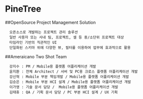 PineTree
=========

##OpenSource Project Management Solution

      오픈소스로 개발하는 프로젝트 관리 솔루션
      일반 사용자 또는 사내 팀, 프로젝트, 셀 등 중/소단위 프로젝트 대상
      타임라인 기반의 직관적인 UI
      단일화된 스키마 위에 다양한 뷰, 필터를 이용하여 업무에 효과적으로 활용


##Ameraicano Two Shot Team

      강지수 : PM / Mobile용 플랫폼 어플리케이션 개발
      윤지환 : 전체 Architect / 서버 및 PC용 크로스 플랫폼 어플리케이션 개발
      강신혁 : Mobile 부분 책임개발 / Mobile용 플랫폼 어플리케이션 개발
      김승은 : Mobile 부분 HCI 설계 / Mobile용 플랫폼 어플리케이션 개발 
      이가영 : 기술 문서 담당 /  Mobile용 플랫폼 어플리케이션 개발
      김태휴 : QA / 기획 문서 담당 / PC 부분 HCI 설계 / UX 기획
